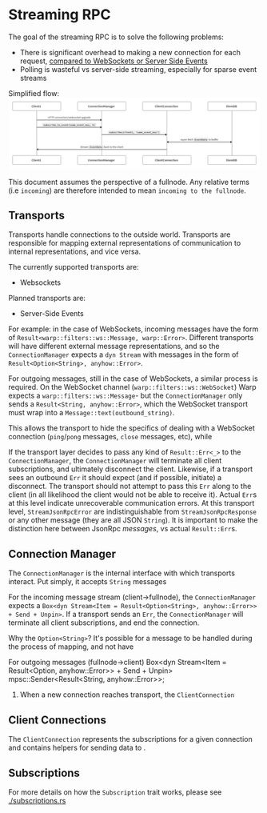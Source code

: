 # Streaming RPC
The goal of the streaming RPC is to solve the following problems:
- There is significant overhead to making a new connection for each request, [compared to WebSockets or Server Side Events](http://www.diva-portal.se/smash/get/diva2:1133465/FULLTEXT01.pdf)
- Polling is wasteful vs server-side streaming, especially for sparse event streams

Simplified flow:
![Overall stream flow](../../docs/images/stream_rpc_overall_flow.png)

This document assumes the perspective of a fullnode. Any relative terms (i.e `incoming`) are therefore intended to mean `incoming to the fullnode`.

## Transports
Transports handle connections to the outside world.
Transports are responsible for mapping external representations of communication to internal representations, and vice versa.

The currently supported transports are:
- Websockets

Planned transports are:
- Server-Side Events

For example: in the case of WebSockets, incoming messages have the form of `Result<warp::filters::ws::Message, warp::Error>`.
Different transports will have different external message representations, and so the `ConnectionManager` expects a `dyn Stream`
with messages in the form of `Result<Option<String>, anyhow::Error>`.

For outgoing messages, still in the case of WebSockets, a similar process is required.
On the WebSocket channel (`warp::filters::ws::WebSocket`) Warp expects a `warp::filters::ws::Message`- but the `ConnectionManager`
only sends a `Result<String, anyhow::Error>`, which the WebSocket transport must wrap into a `Message::text(outbound_string)`.

This allows the transport to hide the specifics of dealing with a WebSocket connection (`ping`/`pong` messages, `close` messages, etc),
while

If the transport layer decides to pass any kind of `Result::Err<_>` to the `ConnectionManager`, the `ConnectionManager` will
terminate all client subscriptions, and ultimately disconnect the client.
Likewise, if a transport sees an outbound `Err` it should expect (and if possible, initiate) a disconnect.
The transport should not attempt to pass this `Err` along to the client (in all likelihood the client would not be able to receive it).
Actual `Err`s at this level indicate unrecoverable communication errors.
At this transport level, `StreamJsonRpcError` are indistinguishable from `StreamJsonRpcResponse` or any other message (they are all JSON `String`).
It is important to make the distinction here between JsonRpc _messages_, vs actual `Result::Err`s.

## Connection Manager
The `ConnectionManager` is the internal interface with which transports interact.
Put simply, it accepts `String` messages

For the incoming message stream (client->fullnode), the `ConnectionManager` expects a
`Box<dyn Stream<Item = Result<Option<String>, anyhow::Error>> + Send + Unpin>`.
If a transport sends an `Err`, the `ConnectionManager` will terminate all client subscriptions, and end the connection.

Why the `Option<String>`? It's possible for a message to be handled during the process of mapping, and not have

For outgoing messages (fullnode->client)
Box<dyn Stream<Item = Result<Option<String>, anyhow::Error>> + Send + Unpin>
mpsc::Sender<Result<String, anyhow::Error>>;

1. When a new connection reaches transport, the `ClientConnection`


## Client Connections
The `ClientConnection` represents the subscriptions for a given connection and contains helpers for sending data to .

## Subscriptions
For more details on how the `Subscription` trait works, please see [./subscriptions.rs](./subscriptions.rs)

